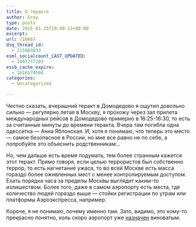 ```yaml
---
title: О теракте
author: Gray
type: posts
date: 2011-01-25T19:49:13+00:00
excerpt:
url: /10667
dsq_thread_id:
  - 215983833
esml_socialcount_LAST_UPDATED:
  - 1497277203
essb_cache_expire:
  - 1616574504
categories:
  - Uncategorized

---
```








Честно сказать, вчерашний теракт в Домодедово я ощутил довольно сильно — регулярно летая в Москву, я прохожу через зал прилета международных рейсов в Домодедово примерно в 16:25-16:30, то есть за считанные минуты до времени теракта. Вчера там погибла одна одесситка — Анна Яблонская. И, хотя я понимаю, что теперь это место — самое безопасное в России, но мне все равно не по себе, а попробуйте это объяснить родственникам…

Но, чем дальше есть время подумать, тем более странным кажется этот теракт. Прямо говоря, если целью террористов был собственно террор, то есть нагнетание ужаса, то во всей Москве есть масса гораздо более оживленных мест с менее контролируемым доступом. Ехать порядка часа за пределы Москвы выглядит каким-то излишеством. Более того, даже в самом аэропорту есть места, где количество людей гораздо выше — стойки регистрации по утрам или платформы Аэроэкспресса, например.

Короче, я не понимаю, почему именно там. Зато, видимо, это кому-то прекрасно понятно, коль скоро аэропорт уже [назначен][1] виноватым.

 [1]: http://www.gazeta.ru/social/2011/01/25/3504082.shtml